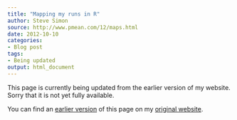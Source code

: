 ```yaml
---
title: "Mapping my runs in R"
author: Steve Simon
source: http://www.pmean.com/12/maps.html
date: 2012-10-10
categories:
- Blog post
tags:
- Being updated
output: html_document
---
```


This page is currently being updated from the earlier version of my website. Sorry that it is not yet fully available.

<!---More--->

You can find an [earlier version][sim1] of this page on my [original website][sim2].

[sim1]: http://www.pmean.com/12/maps.html
[sim2]: http://www.pmean.com/original_site.html
